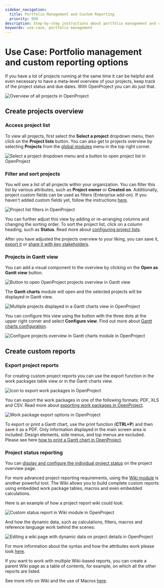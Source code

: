 ```yaml
---
sidebar_navigation:
  title: Portfolio Management and Custom Reporting
  priority: 950
description: Step-by-step instructions about portfolio management and custom reporting
keywords: use-case, portfolio management
---
```


# Use Case: Portfolio management and custom reporting options

If you have a lot of projects running at the same time it can be helpful and even necessary to have a meta-level overview of your projects, keep track of the project status and due dates. With OpenProject you can do just that.


![Overview of all projects in OpenProject](openproject_use_case_portfolio_projects_overview.png)

## Create projects overview

### Access project list

To view all projects, first select the **Select a project** dropdown menu, then click on the **Project lists** button. You can also get to projects overview by selecting **Projects** from the [global modules](../../user-guide/homepage/global-modules) menu in the top right corner.

![Select a project dropdown menu and a button to open project list in OpenProject](openproject_use_case_portfolio_projects_list_button.png)

### Filter and sort projects

You will see a list of all projects within your organization. You can filter this list by various attributes, such as **Project owner** or **Created on**. Additionally, project custom fields can be used as filters (Enterprise add-on). If you haven't added custom fields yet, follow the instructions [here](../../system-admin-guide/custom-fields/).

![Project list filters in OpenProject](openproject_use_case_portfolio_projects_overview_filters.png)

You can further adjust this view by adding or re-arranging columns and changing the sorting order. To sort the project list, click on a column heading, such as **Status**. Read more about [configuring project lists](../../user-guide/projects/project-lists/#configure-project-lists-view). 

After you have adjusted the projects overview to your liking, you can save it, [export it](../../user-guide/projects/project-lists/#export-project-lists-view) or [share it with key stakeholders](../../user-guide/projects/project-lists/#share-project-lists-view).

### Projects in Gantt view

You can add a visual component to the overview by clicking on the **Open as Gantt view** button.

![Button to open OpenProject projects overview in Gantt view](openproject_use_case_portfolio_projects_overview_gantt_button.png)

The **Gantt charts** module will open and the selected projects will be displayed in Gantt view.

![Multiple projects displayed in a Gantt charts view in OpenProject](openproject_use_case_portfolio_gantt_charts_view.png)

You can configure this view using the button with the three dots at the upper right corner and select **Configure view**. Find out more about [Gantt charts configuration](../../user-guide/gantt-chart/#gantt-chart-configuration).

![Configure projects overview in Gantt charts module in OpenProject](openproject_use_case_portfolio_projects_overview_gantt_view_configure.png)

## Create custom reports

### Export project reports

For creating custom project reports you can use the export function in the work packages table view or in the Gantt charts view.

![Icon to export work packages in OpenProject](openproject_use_case_portfolio_work_packages_export_icon.png)

You can export the work packages in one of the following formats: PDF, XLS and CSV. Read more about [exporting work packages in OpenProject](../../user-guide/work-packages/exporting/#export-multiple-work-packages).

![Work package export options in OpenProject](openproject_use_case_portfolio_projects_export_options.png)

To export or print a Gantt chart, use the print function (**CTRL+P**) and then save it as a PDF. Only information displayed in the main screen area is included. Design elements, side menus, and top menus are excluded. Please see here [how to print a Gantt chart in OpenProject](../../user-guide/gantt-chart/#how-to-print-a-gantt-chart).

### Project status reporting

You can [display and configure the individual project status](../../user-guide/projects/project-status/) on the project overview page.

For more advanced project reporting requirements, using the [Wiki module](../../user-guide/wiki/) is another powerful tool. The Wiki allows you to build complete custom reports using embedded work package tables, macros and even embedded calculations.

Here is an example of how a project report wiki could look:

![Custom status report in Wiki module in OpenProject](openproject_use_case_portfolio_wiki_status_report.png)

And how the dynamic data, such as calculations, filters, macros and reference language work behind the scenes:

![Editing a wiki page with dynamic data on project details in OpenProject](openproject_use_case_portfolio_wiki_status_report_edit_mode.png)

For more information about the syntax and how the attributes work please look [here](../../user-guide/wysiwyg/).

If you want to work with multiple Wiki-based reports, you can create a parent Wiki page as a table of contents, for example, on which all the other reports are listed.

See more info on Wiki and the use of Macros [here](../../user-guide/wiki/).
